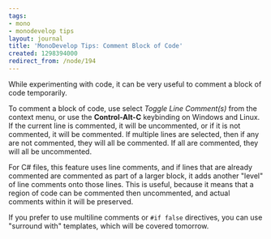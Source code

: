 ```yaml
---
tags:
- mono
- monodevelop tips
layout: journal
title: 'MonoDevelop Tips: Comment Block of Code'
created: 1298394000
redirect_from: /node/194
---
```

While experimenting with code, it can be very useful to comment a block of code temporarily.

To comment a block of code, use select <em>Toggle Line Comment(s)</em> from the context menu, or use the <strong>Control-Alt-C</strong> keybinding on Windows and Linux. If the current line is commented, it will be uncommented, or if it is not commented, it will be commented. If multiple lines are selected, then if any are not commented, they will all be commented. If all are commented, they will all be uncommented.<!--break-->

For C# files, this feature uses line comments, and if lines that are already commented are commented as part of a larger block, it adds another "level" of line comments onto those lines. This is useful, because it means that a region of code can be commented then uncommented, and actual comments within it will be preserved.

If you prefer to use multiline comments or <code>#if false</code> directives, you can use "surround with" templates, which will be covered tomorrow.

